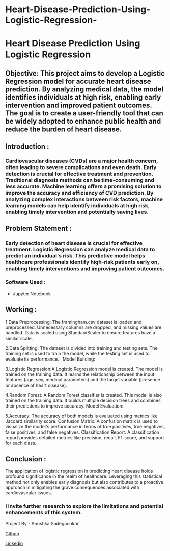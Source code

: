 # Heart-Disease-Prediction-Using-Logistic-Regression-
# Heart Disease Prediction Using Logistic Regression
## Objective: This project aims to develop a Logistic Regression model for accurate heart disease prediction. By analyzing medical data, the model identifies individuals at high risk, enabling early intervention and improved patient outcomes. The goal is to create a user-friendly tool that can be widely adopted to enhance public health and reduce the burden of heart disease.

## Introduction : 
### Cardiovascular diseases (CVDs) are a major health concern, often leading to severe complications and even death. Early detection is crucial for effective treatment and prevention. Traditional diagnosis methods can be time-consuming and less accurate. Machine learning offers a promising solution to improve the accuracy and efficiency of CVD prediction. By analyzing complex interactions between risk factors, machine learning models can help identify individuals at high risk, enabling timely intervention and potentially saving lives.

## Problem Statement : 
### Early detection of heart disease is crucial for effective treatment. Logistic Regression can analyze medical data to predict an individual's risk. This predictive model helps healthcare professionals identify high-risk patients early on, enabling timely interventions and improving patient outcomes.

### Software Used :
-  Jupyter Notebook

## Working : 
1.Data Preprocessing: The framingham.csv dataset is loaded and preprocessed.
Unnecessary columns are dropped, and missing values are handled.
Data is scaled using StandardScaler to ensure features have a similar scale.

2.Data Splitting: The dataset is divided into training and testing sets. The training set is used to train the model, while the testing set is used to evaluate its performance.   
Model Building:

3.Logistic Regression:A Logistic Regression model is created.
The model is trained on the training data.
It learns the relationship between the input features (age, sex, medical parameters) and the target variable (presence or absence of heart disease).

4.Random Forest:
A Random Forest classifier is created.
This model is also trained on the training data.
It builds multiple decision trees and combines their predictions to improve accuracy.
Model Evaluation:

5.Accuracy: The accuracy of both models is evaluated using metrics like Jaccard similarity score.
Confusion Matrix: A confusion matrix is used to visualize the model's performance in terms of true positives, true negatives, false positives, and false negatives.
Classification Report: A classification report provides detailed metrics like precision, recall, F1-score, and support for each class.

## Conclusion : 
The application of logistic regression in predicting heart disease holds profound
significance in the realm of healthcare. Leveraging this statistical method not only
enables early diagnosis but also contributes to a proactive approach in mitigating the
grave consequences associated with cardiovascular issues.

### I invite further research to explore the limitations and potential enhancements of this system.

Project By - Anushka Sadegaonkar 

[Github](https://github.com/anushh13)

[Linkedin](https://www.linkedin.com/in/anushka-sadegaonkar/)






